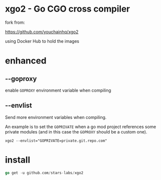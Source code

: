# xgo2 - Go CGO cross compiler

fork from:

https://github.com/youchainhq/xgo2

using Docker Hub to hold the images

# enhanced

## --goproxy

enable `GOPROXY` environment variable when compiling

## --envlist

Send more environment variables when compiling.

An example is to set the `GOPRIVATE` when a go mod project references some private modules (and in this case the `GOPROXY` should be a custom one).

```shell
xgo2 --envlist="GOPRIVATE=private.git.repo.com"
```

# install

```go
go get -u github.com/stars-labs/xgo2
```
